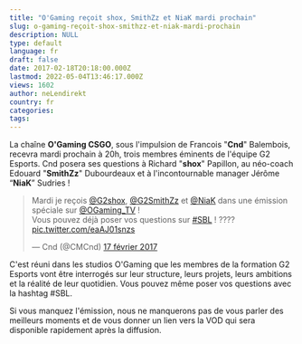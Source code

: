 ```yaml
---
title: "O'Gaming reçoit shox, SmithZz et NiaK mardi prochain"
slug: o-gaming-reçoit-shox-smithzz-et-niak-mardi-prochain
description: NULL
type: default
language: fr
draft: false
date: 2017-02-18T20:18:00.000Z
lastmod: 2022-05-04T13:46:17.000Z
views: 1602
author: neLendirekt
country: fr
categories:
tags:
---
```

La chaîne **O'Gaming CSGO**, sous l'impulsion de Francois "**Cnd**" Balembois, recevra mardi prochain à 20h, trois membres éminents de l'équipe G2 Esports. Cnd posera ses questions à Richard "**shox**" Papillon, au néo-coach Edouard "**SmithZz**" Dubourdeaux et à l'incontournable manager Jérôme “**NiaK**” Sudries !

> Mardi je reçois [@G2shox](https://twitter.com/G2shox), [@G2SmithZz](https://twitter.com/G2SmithZz) et [@NiaK](https://twitter.com/NiaK) dans une émission spéciale sur [@OGaming\_TV](https://twitter.com/OGaming%5FTV) !  
> Vous pouvez déjà poser vos questions sur [#SBL](https://twitter.com/hashtag/SBL?src=hash) ! ???? [pic.twitter.com/eaAJ01snzs](https://t.co/eaAJ01snzs)
> 
> — Cnd (@CMCnd) [17 février 2017](https://twitter.com/CMCnd/status/832547504545751043)

  
C'est réuni dans les studios O'Gaming que les membres de la formation G2 Esports vont être interrogés sur leur structure, leurs projets, leurs ambitions et la réalité de leur quotidien. Vous pouvez même poser vos questions avec la hashtag #SBL.

Si vous manquez l'émission, nous ne manquerons pas de vous parler des meilleurs moments et de vous donner un lien vers la VOD qui sera disponible rapidement après la diffusion.
